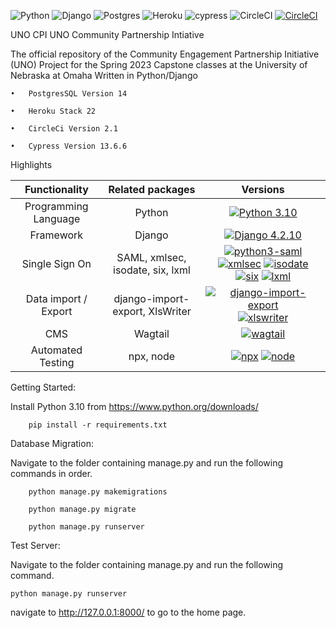 
![Python](https://img.shields.io/badge/python-3670A0?style=for-the-badge&logo=python&logoColor=ffdd54)  ![Django](https://img.shields.io/badge/django-%23092E20.svg?style=for-the-badge&logo=django&logoColor=white)     ![Postgres](https://img.shields.io/badge/postgres-%23316192.svg?style=for-the-badge&logo=postgresql&logoColor=white)  ![Heroku](https://img.shields.io/badge/heroku-%23430098.svg?style=for-the-badge&logo=heroku&logoColor=white)    ![cypress](https://img.shields.io/badge/-cypress-%23E5E5E5?style=for-the-badge&logo=cypress&logoColor=058a5e) ![CircleCI](https://img.shields.io/badge/circle%20ci-%23161616.svg?style=for-the-badge&logo=circleci&logoColor=white) 
[![CircleCI](https://dl.circleci.com/status-badge/img/gh/uno-isqa-8950/uno-cpi/tree/master.svg?style=svg)](https://dl.circleci.com/status-badge/redirect/gh/uno-isqa-8950/uno-cpi/tree/master)


UNO CPI
UNO Community Partnership Intiative 

The official repository of the Community Engagement Partnership Initiative (UNO) Project for the Spring 2023 Capstone classes at the University of Nebraska at Omaha Written in Python/Django
    
    •	PostgresSQL Version 14
    
    •	Heroku Stack 22
    
    •	CircleCi Version 2.1
    
    •	Cypress Version 13.6.6
    
    
    




Highlights

| Functionality | Related packages    |                                                                                                                                                                                                                                             Versions                                                                                                                                                                                                                                              |
| :---:   | :---: |:-------------------------------------------------------------------------------------------------------------------------------------------------------------------------------------------------------------------------------------------------------------------------------------------------------------------------------------------------------------------------------------------------------------------------------------------------------------------------------------------------:|
| Programming Language | Python   |                                                                                                                                                                                    [![Python 3.10](https://img.shields.io/badge/python-3.10-blue.svg)](https://www.python.org/downloads/release/python-31010/)                                                                                                                                                                                    |
| Framework | Django   |                                                                                                                                                                                          [![Django 4.2.10](https://img.shields.io/badge/django%20-4.2.10-blue)](https://www.djangoproject.com/download/)                                                                                                                                                                                          |
| Single Sign On | SAML, xmlsec, isodate, six, lxml   | [![python3-saml](https://img.shields.io/badge/python3--saml-1.15.0-blue)](https://pypi.org/project/python3-saml/)   [![xmlsec](https://img.shields.io/badge/xmlsec-1.3.13-blue)](https://pypi.org/project/xmlsec/) [![isodate](https://img.shields.io/badge/isodate-0.6.1-blue)](https://pypi.org/project/isodate/) [![six](https://img.shields.io/badge/six-1.11.0-blue)](https://pypi.org/project/six/) [![lxml](https://img.shields.io/badge/lxml-4.9.2-blue)](https://pypi.org/project/lxml/) |
| Data import / Export | django-import-export, XlsWriter   |                                                                                                                         [![django-import-export](https://img.shields.io/badge/django--import--export-3.1.0-blue)](https://pypi.org/project/django-import-export/) [![xlswriter](https://img.shields.io/badge/XlsWriter-3.0.8-blue)](https://pypi.org/project/XlsxWriter/)                                                                                                                         |
| CMS | Wagtail   |                                                                                                                                                                                                  [![wagtail](https://img.shields.io/badge/wagtail-5.2-blue)](https://pypi.org/project/wagtail/)                                                                                                                                                                                                   |
| Automated Testing | npx, node   |                                                                                                                       [![npx](https://img.shields.io/badge/npx-9.5.0-blue)](https://docs.npmjs.com/downloading-and-installing-node-js-and-npm) [![node](https://img.shields.io/badge/node-19.7.0-blue)](https://docs.npmjs.com/downloading-and-installing-node-js-and-npm)                                                                                                                        |


Getting Started:

Install Python 3.10 from https://www.python.org/downloads/
```
    pip install -r requirements.txt
```

Database Migration:

Navigate to the folder containing manage.py and run the following commands in order.

```
    python manage.py makemigrations

    python manage.py migrate

    python manage.py runserver
```

Test Server:

Navigate to the folder containing manage.py and run the following command. 

    python manage.py runserver 

navigate to http://127.0.0.1:8000/ to go to the home page.

